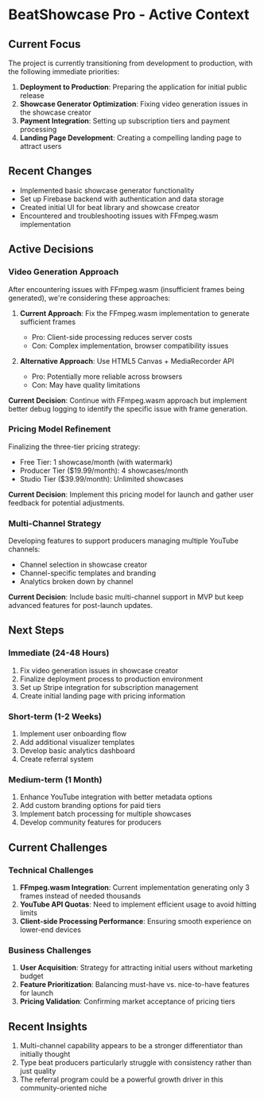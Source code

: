 # BeatShowcase Pro - Active Context

## Current Focus
The project is currently transitioning from development to production, with the following immediate priorities:

1. **Deployment to Production**: Preparing the application for initial public release
2. **Showcase Generator Optimization**: Fixing video generation issues in the showcase creator
3. **Payment Integration**: Setting up subscription tiers and payment processing
4. **Landing Page Development**: Creating a compelling landing page to attract users

## Recent Changes
- Implemented basic showcase generator functionality
- Set up Firebase backend with authentication and data storage
- Created initial UI for beat library and showcase creator
- Encountered and troubleshooting issues with FFmpeg.wasm implementation 

## Active Decisions

### Video Generation Approach
After encountering issues with FFmpeg.wasm (insufficient frames being generated), we're considering these approaches:

1. **Current Approach**: Fix the FFmpeg.wasm implementation to generate sufficient frames
   - Pro: Client-side processing reduces server costs
   - Con: Complex implementation, browser compatibility issues

2. **Alternative Approach**: Use HTML5 Canvas + MediaRecorder API
   - Pro: Potentially more reliable across browsers
   - Con: May have quality limitations

**Current Decision**: Continue with FFmpeg.wasm approach but implement better debug logging to identify the specific issue with frame generation.

### Pricing Model Refinement
Finalizing the three-tier pricing strategy:
- Free Tier: 1 showcase/month (with watermark)
- Producer Tier ($19.99/month): 4 showcases/month
- Studio Tier ($39.99/month): Unlimited showcases

**Current Decision**: Implement this pricing model for launch and gather user feedback for potential adjustments.

### Multi-Channel Strategy
Developing features to support producers managing multiple YouTube channels:
- Channel selection in showcase creator
- Channel-specific templates and branding
- Analytics broken down by channel

**Current Decision**: Include basic multi-channel support in MVP but keep advanced features for post-launch updates.

## Next Steps

### Immediate (24-48 Hours)
1. Fix video generation issues in showcase creator
2. Finalize deployment process to production environment
3. Set up Stripe integration for subscription management
4. Create initial landing page with pricing information

### Short-term (1-2 Weeks)
1. Implement user onboarding flow
2. Add additional visualizer templates
3. Develop basic analytics dashboard
4. Create referral system

### Medium-term (1 Month)
1. Enhance YouTube integration with better metadata options
2. Add custom branding options for paid tiers
3. Implement batch processing for multiple showcases
4. Develop community features for producers

## Current Challenges

### Technical Challenges
1. **FFmpeg.wasm Integration**: Current implementation generating only 3 frames instead of needed thousands
2. **YouTube API Quotas**: Need to implement efficient usage to avoid hitting limits
3. **Client-side Processing Performance**: Ensuring smooth experience on lower-end devices

### Business Challenges
1. **User Acquisition**: Strategy for attracting initial users without marketing budget
2. **Feature Prioritization**: Balancing must-have vs. nice-to-have features for launch
3. **Pricing Validation**: Confirming market acceptance of pricing tiers

## Recent Insights
1. Multi-channel capability appears to be a stronger differentiator than initially thought
2. Type beat producers particularly struggle with consistency rather than just quality
3. The referral program could be a powerful growth driver in this community-oriented niche